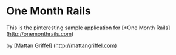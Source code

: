# One Month Rails 

This is the pinteresting sample application for [*One Month Rails] (http://onemonthrails.com)

by [Mattan Griffel] (http://mattangriffel.com)